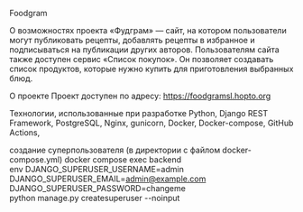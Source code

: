 Foodgram

О возможностях проекта
«Фудграм» — сайт, на котором пользователи могут публиковать рецепты, добавлять рецепты в избранное и подписываться на публикации других авторов. Пользователям сайта также доступен сервис «Список покупок». Он позволяет создавать список продуктов, которые нужно купить для приготовления выбранных блюд.

О проекте
Проект доступен по адресу: https://foodgramsl.hopto.org

Технологии, использованные при разработке
Python, Django REST Framework, PostgreSQL, Nginx, gunicorn, Docker, Docker-compose, GitHub Actions,

создание суперпользователя (в директории с файлом docker-compose.yml)
docker compose exec backend \
  env DJANGO_SUPERUSER_USERNAME=admin \
      DJANGO_SUPERUSER_EMAIL=admin@example.com \
      DJANGO_SUPERUSER_PASSWORD=changeme \
  python manage.py createsuperuser --noinput
